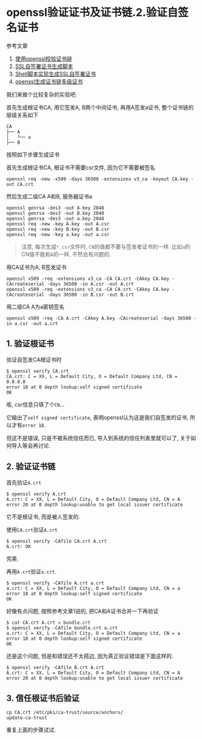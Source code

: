 # openssl验证证书及证书链.2.验证自签名证书

参考文章

1. [使用openssl校验证书链](http://www.zeali.net/entry/532)
2. [SSL自签署证书生成脚本](http://www.zeali.net/entry/532)
3. [Shell脚本实现生成SSL自签署证书](http://www.jb51.net/article/60371.htm)
4. [openssl生成证书链多级证书](http://www.cnblogs.com/gsls200808/p/4502044.html)

我们来做个比较复杂的实验吧.

首先生成根证书CA, 用它签发A, B两个中间证书, 再用A签发a证书, 整个证书链的层级关系如下

```
CA
├── A
│   └── a
├── B
```

按照如下步骤生成证书

首先生成根证书CA, 根证书不需要csr文件, 因为它不需要被签名

```
openssl req -new -x509 -days 36500 -extensions v3_ca -keyout CA.key -out CA.crt
```

然后生成二级CA A和B, 服务器证书a

```
openssl genrsa -des3 -out A.key 2048
openssl genrsa -des3 -out B.key 2048
openssl genrsa -des3 -out a.key 2048
openssl req -new -key A.key -out A.csr
openssl req -new -key B.key -out B.csr
openssl req -new -key a.key -out a.csr
```

> 注意, 每次生成`*.csr`文件时, `CN`的值都不要与签发者证书的一样. 比如`a`的CN值不能和`A`的一样, 不然会有问题的.

用CA证书为A, B签发证书

```
openssl x509 -req -extensions v3_ca -CA CA.crt -CAkey CA.key -CAcreateserial -days 36500 -in A.csr -out A.crt
openssl x509 -req -extensions v3_ca -CA CA.crt -CAkey CA.key -CAcreateserial -days 36500 -in B.csr -out B.crt
```

用二级CA A为a密钥签名

```
openssl x509 -req -CA A.crt -CAkey A.key -CAcreateserial -days 36500 -in a.csr -out a.crt
```

## 1. 验证根证书

验证自签发CA根证书时

```console
$ openssl verify CA.crt
CA.crt: C = XX, L = Default City, O = Default Company Ltd, CN = 0.0.0.0
error 18 at 0 depth lookup:self signed certificate
OK
```

咳, csr信息只填了个`CN`...

它输出了`self signed certificate`, 表明openssl认为这是我们自签发的证书, 所以才有`error 18`. 

但这不是错误, 只是不被系统信任而已, 导入到系统的信任列表里就可以了, 关于如何导入等会再讨论. 

## 2. 验证证书链

首先验证`A.crt`

```console
$ openssl verify A.crt
A.crt: C = XX, L = Default City, O = Default Company Ltd, CN = A
error 20 at 0 depth lookup:unable to get local issuer certificate
```

它不是根证书, 而是被人签发的.

使用`CA.crt`验证`A.crt`

```console
$ openssl verify -CAfile CA.crt A.crt 
A.crt: OK
```

完美.

再用`A.crt`验证`a.crt`.

```console
$ openssl verify -CAfile A.crt a.crt 
a.crt: C = XX, L = Default City, O = Default Company Ltd, CN = a
error 18 at 0 depth lookup:self signed certificate
OK
```

好像有点问题, 按照参考文章1说的, 把CA和A证书合并一下再验证

```console
$ cat CA.crt A.crt > bundle.crt
$ openssl verify -CAfile bundle.crt a.crt 
a.crt: C = XX, L = Default City, O = Default Company Ltd, CN = a
error 18 at 0 depth lookup:self signed certificate
OK
```

还是这个问题, 但是和错误还不太搭边, 因为真正验证错误是下面这样的.

```console
$ openssl verify -CAfile B.crt A.crt 
A.crt: C = XX, L = Default City, O = Default Company Ltd, CN = A
error 20 at 0 depth lookup:unable to get local issuer certificate
```

## 3. 信任根证书后验证

```
cp CA.crt /etc/pki/ca-trust/source/anchors/
update-ca-trust
```

重复上面的步骤试试.
